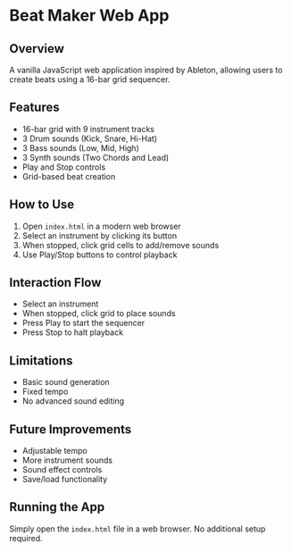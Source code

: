 # Beat Maker Web App

## Overview
A vanilla JavaScript web application inspired by Ableton, allowing users to create beats using a 16-bar grid sequencer.

## Features
- 16-bar grid with 9 instrument tracks
- 3 Drum sounds (Kick, Snare, Hi-Hat)
- 3 Bass sounds (Low, Mid, High)
- 3 Synth sounds (Two Chords and Lead)
- Play and Stop controls
- Grid-based beat creation

## How to Use
1. Open `index.html` in a modern web browser
2. Select an instrument by clicking its button
3. When stopped, click grid cells to add/remove sounds
4. Use Play/Stop buttons to control playback

## Interaction Flow
- Select an instrument
- When stopped, click grid to place sounds
- Press Play to start the sequencer
- Press Stop to halt playback

## Limitations
- Basic sound generation
- Fixed tempo
- No advanced sound editing

## Future Improvements
- Adjustable tempo
- More instrument sounds
- Sound effect controls
- Save/load functionality

## Running the App
Simply open the `index.html` file in a web browser. No additional setup required.
